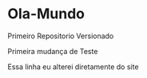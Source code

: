 # Ola-Mundo
 Primeiro Repositorio Versionado

Primeira mudança de Teste

Essa linha eu alterei diretamente do site
